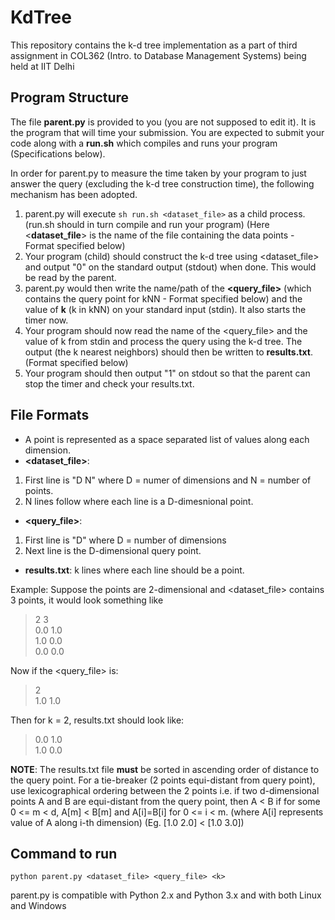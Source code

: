 # KdTree

This repository contains the k-d tree implementation as a part of third assignment in COL362 (Intro. to Database Management Systems) being held at IIT Delhi
 
## Program Structure

The file **parent.py** is provided to you (you are not supposed to edit it). It is the program that will time your submission. You are expected to submit your code along with a **run.sh** which compiles and runs your program (Specifications below).

In order for parent.py to measure the time taken by your program to just answer the query (excluding the k-d tree construction time), the following mechanism has been adopted.

 1. parent.py will execute `sh run.sh <dataset_file>` as a child process. (run.sh should in turn compile and run your program) (Here <**dataset_file**> is the name of the file containing the data points - Format specified below) 
 2. Your program (child) should construct the k-d tree using <dataset_file> and output "0" on the standard output (stdout) when done. This would be read by the parent.
 3. parent.py would then write the name/path of the **<query_file>** (which contains the query point for kNN - Format specified below) and the value of **k** (k in kNN) on your standard input (stdin). It also starts the timer now.
 4. Your program should now read the name of the <query_file> and the value of k from stdin and process the query using the k-d tree. The output (the k nearest neighbors) should then be written to **results.txt**. (Format specified below)
 5. Your program should then output "1" on stdout so that the parent can stop the timer and check your results.txt.

## File Formats

 - A point is represented as a space separated list of values along each dimension.
 - **<dataset_file>**:
 1. First line is "D N" where D = numer of dimensions and N = number of points. 
 2. N lines follow where each line is a D-dimesnional point.
 - **<query_file>**:
 1. First line is "D" where D = number of dimensions
 2. Next line is the D-dimensional query point.
 - **results.txt**: k lines where each line should be a point.
 
 Example: Suppose the points are 2-dimensional and <dataset_file> contains 3 points, it would look something like
> 2 3  
> 0.0 1.0  
> 1.0 0.0  
> 0.0 0.0

Now if the <query_file> is:
> 2  
> 1.0 1.0

Then for k = 2, results.txt should look like:
> 0.0 1.0  
> 1.0 0.0

**NOTE**: The results.txt file **must** be sorted in ascending order of distance to the query point. For a tie-breaker (2 points equi-distant from query point), use lexicographical ordering between the 2 points i.e. if two d-dimensional points A and B are equi-distant from the query point, then A < B if for some 0 <= m < d, A[m] < B[m] and A[i]=B[i] for 0 <= i < m. (where A[i] represents value of A along i-th dimension) (Eg. [1.0 2.0] < [1.0 3.0])

## Command to run

    python parent.py <dataset_file> <query_file> <k>
parent.py is compatible with Python 2.x and Python 3.x and with both Linux and Windows

